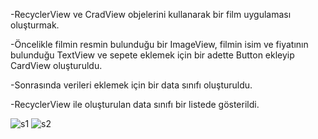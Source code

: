 -RecyclerView ve CradView objelerini kullanarak bir film uygulaması oluşturmak.

-Öncelikle filmin resmin bulunduğu bir ImageView, filmin isim ve fiyatının bulunduğu TextView ve sepete eklemek için bir adette Button ekleyip CardView oluşturuldu.

-Sonrasında verileri eklemek için bir data sınıfı oluşturuldu.

-RecyclerView ile oluşturulan data sınıfı bir listede gösterildi.


![s1](https://user-images.githubusercontent.com/102507139/235198468-9bca459f-0bfe-4bfa-a3a4-d168242cfed4.PNG)
![s2](https://user-images.githubusercontent.com/102507139/235198491-983bd7d4-fde3-41cd-8244-99add953ff60.PNG)

